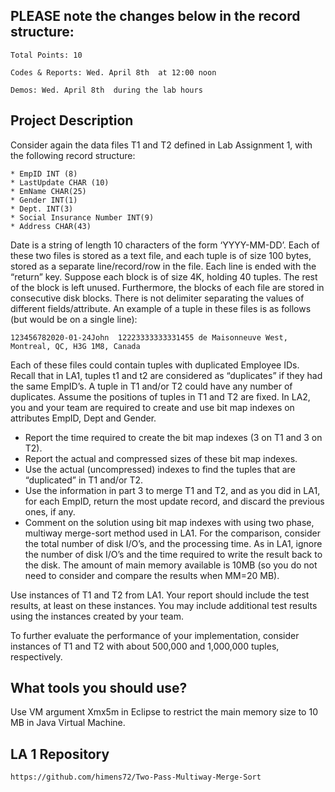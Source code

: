 ## PLEASE note the changes below in the record structure:
```
Total Points: 10

Codes & Reports: Wed. April 8th  at 12:00 noon

Demos: Wed. April 8th  during the lab hours
```
## Project Description

Consider again the data files T1 and T2 defined in Lab Assignment 1, with the following record structure:
```
* EmpID INT (8)
* LastUpdate CHAR (10)
* EmName CHAR(25)
* Gender INT(1)
* Dept. INT(3)
* Social Insurance Number INT(9)
* Address CHAR(43)
```


Date is a string of length 10 characters of the form ‘YYYY-MM-DD’. Each of these two files is stored as a text file, and each tuple is of size 100 bytes, stored as a separate line/record/row in the file. Each line is ended with the “return” key. Suppose each block is of size 4K, holding 40 tuples. The rest of the block is left unused. Furthermore, the blocks of each file are stored in consecutive disk blocks. There is not delimiter separating the values of different fields/attribute. An example of a tuple in these files is as follows (but would be on a single line):
```
123456782020-01-24John	12223333333331455 de Maisonneuve West, Montreal, QC, H3G 1M8, Canada
```
Each of these files could contain tuples with duplicated Employee IDs. Recall that in LA1, tuples t1 and t2 are considered as “duplicates” if they had the same EmpID’s. A tuple in T1 and/or T2 could have any number of duplicates. Assume the positions of tuples in T1 and T2 are fixed. In LA2, you and your team are required to create and use bit map indexes on attributes EmpID, Dept and Gender.
* Report the time required to create the bit map indexes (3 on T1 and 3 on T2).
* Report the actual and compressed sizes of these bit map indexes.
* Use the actual (uncompressed) indexes to find the tuples that are “duplicated” in T1 and/or T2.
* Use the information in part 3 to merge T1 and T2, and as you did in LA1, for each EmpID, return the most update record, and discard the previous ones, if any.
* Comment on the solution using bit map indexes with using two phase, multiway merge-sort method used in LA1. For the comparison, consider the total number of disk I/O’s, and the processing time. As in LA1, ignore the number of disk I/O’s and the time required to write the result back to the disk. The amount of main memory available is 10MB (so you do not need to consider and compare the results when MM=20 MB).

Use instances of T1 and T2 from LA1. Your report should include the test results, at least on these instances. You may include additional test results using the instances created by your team.

To further evaluate the performance of your implementation, consider instances of T1 and T2 with about 500,000 and 1,000,000 tuples, respectively.

## What tools you should use?
Use VM argument Xmx5m in Eclipse to restrict the main memory size to 10 MB in Java Virtual Machine.


## LA 1 Repository
```
https://github.com/himens72/Two-Pass-Multiway-Merge-Sort
```

